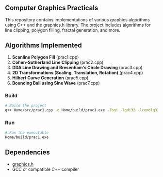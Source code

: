 

## Computer Graphics Practicals

This repository contains implementations of various graphics algorithms using C++ and the graphics.h library. The project includes algorithms for line clipping, polygon filling, fractal generation, and more.

## Algorithms Implemented

1. **Scanline Polygon Fill** (prac1.cpp)
2. **Cohen-Sutherland Line Clipping** (prac2.cpp)
3. **DDA Line Drawing and Bresenham's Circle Drawing** (prac3.cpp)
4. **2D Transformations (Scaling, Translation, Rotation)** (prac4.cpp)
5. **Hilbert Curve Generation** (prac5.cpp)
6. **Bouncing Ball using Sine Wave** (prac7.cpp)

### Build

```sh
# Build the project
g++ Home/src/prac1.cpp -o Home/build/prac1.exe -lbgi -lgdi32 -lcomdlg32 -luuid -loleaut32 -lole32
```

### Run

```sh
# Run the executable
Home/build/prac1.exe
```

## Dependencies

- [graphics.h](https://www.cs.colorado.edu/~main/bgi/doc/)
- GCC or compatible C++ compiler
